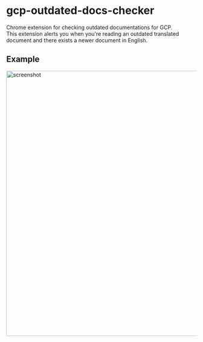 gcp-outdated-docs-checker
===

Chrome extension for checking outdated documentations for GCP.  
This extension alerts you when you're reading an outdated translated document and there exists a newer document in English.

## Example
<img alt="screenshot" src="https://raw.github.com/addsict/gcp-outdated-docs-checker/master/image/screenshot_1280x800.png" width="700">
